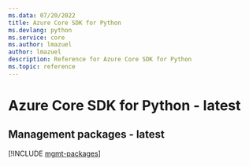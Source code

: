 ```yaml
---
ms.data: 07/20/2022
title: Azure Core SDK for Python
ms.devlang: python
ms.service: core
ms.author: lmazuel
author: lmazuel
description: Reference for Azure Core SDK for Python
ms.topic: reference
---
```

# Azure Core SDK for Python - latest

## Management packages - latest
[!INCLUDE [mgmt-packages](core-mgmt-index.md)]
